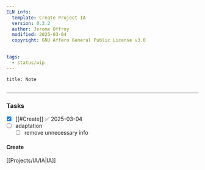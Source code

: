 ```yaml
---
ELN info:
  template: Create Project IA
  version: 0.3.2
  author: Jerome Offroy
  modified: 2025-03-04
  copyright: GNU Affero General Public License v3.0
  

tags:
  - status/wip
---
```



````ad-note
title: Note
 

````

---
 
### Tasks 
- [x] [[#Create]] ✅ 2025-03-04
- [ ] adaptation 
	- [ ] remove unnecessary info

#### Create
 [[Projects/IA/IA|IA]]
 
